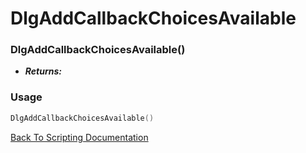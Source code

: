 # DlgAddCallbackChoicesAvailable

### DlgAddCallbackChoicesAvailable()
- ***Returns:*** 

### Usage

```Lua
DlgAddCallbackChoicesAvailable()
```


[Back To Scripting Documentation](../README.md)
